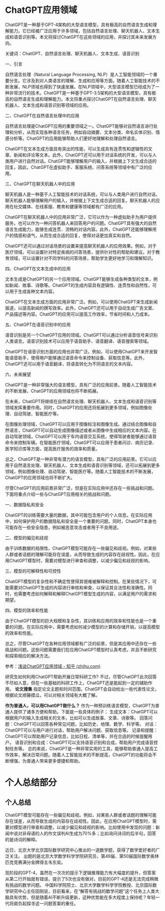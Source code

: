 

# ChatGPT应用领域



ChatGPT是一种基于GPT-4架构的大型语言模型，具有极高的自然语言生成和理解能力。它已经被广泛应用于许多领域，包括自然语言处理、聊天机器人、文本生成和语音识别等。本文将探讨ChatGPT在这些领域的应用，并探讨其未来发展方向。

关键词：ChatGPT、自然语言处理、聊天机器人、文本生成、语音识别

一、引言

自然语言处理（Natural Language Processing, NLP）是人工智能领域的一个重要分支。它涉及到对人类语言的理解、生成和应用等方面。随着人工智能技术的不断发展，NLP领域也得到了快速发展。在NLP领域中，大型语言模型已经成为了一种非常流行的技术。ChatGPT是一种基于GPT-3.5架构的大型语言模型，具有极高的自然语言生成和理解能力。本文将重点探讨ChatGPT在自然语言处理、聊天机器人、文本生成和语音识别等领域的应用。

二、ChatGPT在自然语言处理中的应用

自然语言处理是ChatGPT应用的重要领域之一。ChatGPT能够对自然语言进行处理和分析，从而实现各种语言任务，例如自动摘要、文本分类、命名实体识别、情感分析等。ChatGPT的应用能够帮助人们更好地理解和处理自然语言。

ChatGPT在文本生成方面具有突出的性能，可以生成具有连贯性和逻辑性的文章、新闻和评论等文本。此外，ChatGPT还可以用于对话系统的开发，可以与人类用户进行自然对话。ChatGPT能够理解用户的输入，并根据上下文生成合适的回复。因此，ChatGPT在虚拟助手、客服系统、问答系统等领域中有广泛的应用。

三、ChatGPT在聊天机器人中的应用

聊天机器人是一种基于人工智能技术的对话系统，可以与人类用户进行自然对话。聊天机器人能够理解用户的输入，并根据上下文生成合适的回复。聊天机器人的应用在社交媒体、在线客服、教育和健康等领域都有广泛的应用。

ChatGPT在聊天机器人中的应用非常广泛，它可以作为一种虚拟助手为用户提供服务，也可以作为一种问答机器人来回答用户的问题。ChatGPT具有强大的自然语言生成能力，能够生成连贯、流畅的对话内容。此外，ChatGPT还能够理解用户的情感和语气，从而生成合适的回复，使得对话更加真实和自然。

ChatGPT还可以通过对话场景的设置来提高聊天机器人的应用效果。例如，对于医疗领域，可以设置针对特定疾病的问答场景，提供针对性的帮助和建议。对于教育领域，可以设置针对不同学科的问答场景，帮助学生更好地学习和理解知识。

四、ChatGPT在文本生成中的应用

文本生成是ChatGPT的另一个应用领域。ChatGPT能够生成各种类型的文本，例如新闻、故事、诗歌等。ChatGPT的生成内容具有逻辑性、连贯性和自然性，可以用于生成各种文本内容。

ChatGPT在文本生成方面的应用非常广泛。例如，可以使用ChatGPT来生成新闻报道，以提高新闻的撰写效率。此外，ChatGPT还可以用于自动生成广告文案、产品描述等内容。ChatGPT的应用可以提高工作效率，节省时间和人力成本。

五、ChatGPT在语音识别中的应用

语音识别是另一个ChatGPT应用的领域。ChatGPT可以通过分析语音信号来识别人类语言。语音识别技术可以应用于语音助手、语音翻译、语音搜索等领域。

ChatGPT在语音识别方面的应用也非常广泛。例如，可以使用ChatGPT来开发智能语音助手，使得用户能够通过语音命令来控制设备、获取信息等。此外，ChatGPT还可以用于语音翻译，将语音转化为不同语言的文本内容。

六、未来展望

ChatGPT是一种非常强大的语言模型，具有广泛的应用前景。随着人工智能技术的不断发展，ChatGPT的应用领域也将不断拓展。

在未来，ChatGPT将继续在自然语言处理、聊天机器人、文本生成和语音识别等领域发挥重要作用。同时，ChatGPT的应用还将拓展到更多领域，例如图像处理、自动驾驶、智能医疗等。

在图像处理领域，ChatGPT可以应用于图像标注和图像生成。通过结合图像和自然语言，ChatGPT可以自动生成图像描述或者从图像中生成相应的文本内容。在自动驾驶领域，ChatGPT可以用于车内语音交互系统，使得驾驶者能够通过语音命令来控制车辆。在智能医疗领域，ChatGPT可以应用于患者问诊、病历记录、医学知识库等方面，提高医疗服务的效率和质量。

总之，ChatGPT是一种非常有潜力的语言模型，具有广泛的应用前景。它可以应用于自然语言处理、聊天机器人、文本生成和语音识别等领域，还可以拓展到更多领域，例如图像处理、自动驾驶、智能医疗等。随着人工智能技术的不断发展，ChatGPT的应用领域也将不断扩大。

尽管ChatGPT的应用前景非常广泛，但是在实际应用中还存在一些挑战和问题。下面将重点介绍一些与ChatGPT应用相关的挑战和问题。

一、数据隐私和安全

ChatGPT的训练需要大量的数据，其中可能包含用户的个人信息。在实际应用中，如何保护用户的数据隐私和安全是一个重要的问题。同时，ChatGPT本身也可能存在一些安全隐患，例如被恶意攻击或者用于不良用途。

二、模型的偏见和歧视

由于训练数据的局限性，ChatGPT模型可能存在一些偏见和歧视。例如，对某些人群或者话题的理解可能存在误差，从而导致生成的内容存在歧视性。因此，在应用ChatGPT模型时，需要对模型进行审查和调整，以减少偏见和歧视的影响。

三、模型的可解释性和可控性

ChatGPT模型的复杂性和不确定性使得其很难被解释和控制。在某些情况下，可能需要对ChatGPT生成的内容进行审核和审查，以保证其合法性和准确性。同时，也需要考虑如何解释和解释ChatGPT模型生成的内容，以满足用户的需求和期望。

四、模型的效率和性能

由于ChatGPT模型的巨大规模和复杂性，其训练和应用的效率和性能也是一个重要的问题。在实际应用中，需要考虑如何减少模型的计算和存储开销，以提高模型的效率和性能。

总之，尽管ChatGPT在各种应用领域都有广泛的前景，但是其应用中还存在一些挑战和问题。这些问题需要我们在应用ChatGPT模型时认真考虑，并且不断研究和探索相应的解决方法。



参考：[浅谈ChatGPT应用领域 - 知乎 (zhihu.com)](https://zhuanlan.zhihu.com/p/615289288)



研究生如何利用ChatGPT帮助开展日常科研工作?
不过，尽管ChatGPT此次回答不尽如人意，但在一些基础的科研工作上，ChatGPT还是能起到一定的辅助作用。
**论文搜集**
指定论文主题和时间范围，ChatGPT会自动给出一些代表性论文，根据论文顺藤摸瓜，可以对相关领域有大概了解。

**作为普通人，可以用ChatGPT做什么？**
作为一种预训练语言模型，ChatGPT为普通人提供了诸多方便和帮助。下面是一些具体的例子：
生成文本：ChatGPT可以根据用户的输入生成相关的文本，比如可以生成故事、文章、诗歌等。
回答问题：ChatGPT可以回答各种常见问题，比如历史、地理、数学、科学等。
对话：ChatGPT可以与用户进行对话，帮助用户解决问题、获取信息等。
记录和提醒：ChatGPT可以帮助用户记录信息，比如日程、清单等，并在合适的时候提醒用户。
语音识别和合成：ChatGPT可以支持语音识别和合成，帮助用户完成语音控制任务等。
总的来说，ChatGPT是一种非常实用的工具，能够帮助普通人提高工作效率，解决日常问题。随着人工智能技术的不断提高，ChatGPT的功能将会不断增强，为普通人带来更多便捷和帮助。

# 个人总结部分



## 个人总结



ChatGPT模型可能存在一些偏见和歧视。例如，对某些人群或者话题的理解可能存在误差，从而导致生成的内容存在歧视性。因此，在应用ChatGPT模型时，需要对模型进行审查和调整，以减少偏见和歧视的影响。比如使用中发现的问题：新闻中说对非母语的人的作文误判AI生成为70%多；比如询问诗词的后半句，回答的是诗词的解释。



近日，北京大学北京国际数学研究中心推出的一道数学题，获得了数学爱好者的广泛关注。
出题的是北京大学数学科学学院研究员，第49届、第50届国际数学奥林匹克竞赛满分金牌得主韦东奕。

现阶段的GPT-4，虽然在一次次的提示下逻辑推理能力有大幅度的提升，但答案从第二行开始就有错误，提示了5次也没有做对，目前的GPT-4还是无法完成稍微有挑战的数学问题。
中国科学院院士、北京大学数学科学学院教授、北京国际数学研究中心主任田刚说，目前看来，在“解答有挑战的数学问题”这个任务上人类大脑具有优势，但是随着AI不断升级更新，这种优势能在多大程度上保持呢？年轻一代将肩负起探寻这一问题答案的重任。